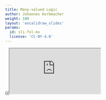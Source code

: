 ```yaml
---
title: Many-valued Logic
author: Johannes Korbmacher
weight: 100
layout: 'excalidraw_slides'
params: 
  id: sli-fol-mv
  license: 'CC-BY-4.0'
---
```


{{<iframe src="https://link.excalidraw.com/p/readonly/wLtLM0mcU5tb2FoyphpC" >}}
